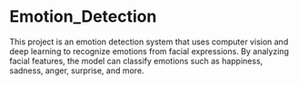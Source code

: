 # Emotion_Detection
This project is an emotion detection system that uses computer vision and deep learning to recognize emotions from facial expressions. By analyzing facial features, the model can classify emotions such as happiness, sadness, anger, surprise, and more.
